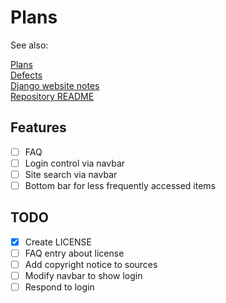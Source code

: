 # Plans

See also:

[Plans](plans.md)<br>
[Defects](defects.md)<br>
[Django website notes](./django-website-notes/README.md)<br>
[Repository README](README.md)

## Features

- [ ] FAQ
- [ ] Login control via navbar
- [ ] Site search via navbar
- [ ] Bottom bar for less frequently accessed items

## TODO

- [X] Create LICENSE
- [ ] FAQ entry about license
- [ ] Add copyright notice to sources
- [ ] Modify navbar to show login
- [ ] Respond to login
